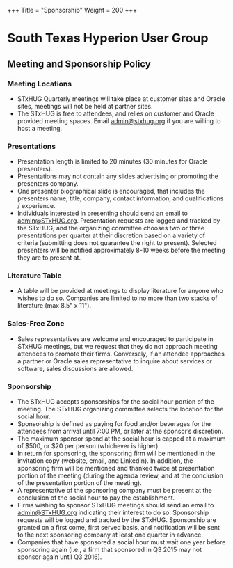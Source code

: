 +++
Title = "Sponsorship"
Weight = 200
+++

# South Texas Hyperion User Group 

## Meeting and Sponsorship Policy

### Meeting Locations

 * STxHUG Quarterly meetings will take place at customer sites and Oracle sites, meetings will not be held at partner sites.  
 * The STxHUG is free to attendees, and relies on customer and Oracle provided meeting spaces.  Email admin@stxhug.org if you are willing to host a meeting.

### Presentations
 * Presentation length is limited to 20 minutes (30 minutes for Oracle presenters).
 * Presentations may not contain any slides advertising or promoting the presenters company. 
 * One presenter biographical slide is encouraged, that includes the presenters name, title, company, contact information, and qualifications / experience.
 * Individuals interested in presenting should send an email to admin@STxHUG.org.  Presentation requests are logged and tracked by the STxHUG, and the organizing committee chooses two or three presentations per quarter at their discretion based on a variety of criteria (submitting does not guarantee the right to present).  Selected presenters will be notified approximately 8-10 weeks before the meeting they are to present at. 

### Literature Table
 * A table will be provided at meetings to display literature for anyone who wishes to do so.  Companies are limited to no more than two stacks of literature (max 8.5" x 11").

### Sales-Free Zone
 * Sales representatives are welcome and encouraged to participate in STxHUG meetings, but we request that they do not approach meeting attendees to promote their firms.   Conversely, if an attendee approaches a partner or Oracle sales representative to inquire about services or software, sales discussions are allowed.    

### Sponsorship
 * The STxHUG accepts sponsorships for the social hour portion of the meeting.  The STxHUG organizing committee selects the location for the social hour.  
 * Sponsorship is defined as paying for food and/or beverages for the attendees from arrival until 7:00 PM, or later at the sponsor’s discretion. 
 * The maximum sponsor spend at the social hour is capped at a maximum of $500, or $20 per person (whichever is higher).
 * In return for sponsoring, the sponsoring firm will be mentioned in the invitation copy (website, email, and LinkedIn).  In addition, the sponsoring firm will be mentioned and thanked twice at presentation portion of the meeting (during the agenda review, and at the conclusion of the presentation portion of the meeting).
* A representative of the sponsoring company must be present at the conclusion of the social hour to pay the establishment.
* Firms wishing to sponsor STxHUG meetings should send an email to admin@STxHUG.org indicating their interest to do so.  Sponsorship requests will be logged and tracked by the STxHUG.  Sponsorship are granted on a first come, first served basis, and notification will be sent to the next sponsoring company at least one quarter in advance.
* Companies that have sponsored a social hour must wait one year before sponsoring again (i.e., a firm that sponsored in Q3 2015 may not sponsor again until Q3 2016).